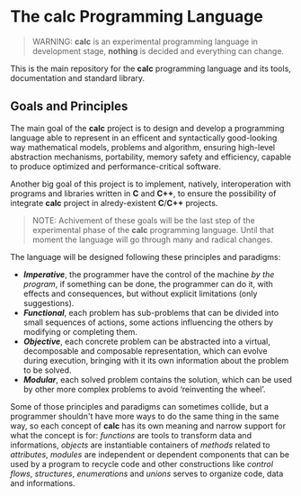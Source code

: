 # The calc Programming Language

<!--
Copyright (c) 2024 Federico Cristina

This file is part of the calc scripting language project,
under the Apache License v2.0. See LICENSE for license
informations.
-->

> WARNING: **calc** is an experimental programming language in development stage,
> **nothing** is decided and everything can change.

This is the main repository for the **calc** programming language and its tools,
documentation and standard library.

## Goals and Principles

The main goal of the **calc** project is to design and develop a programming
language able to represent in an efficent and syntactically good-looking way
mathematical models, problems and algorithm, ensuring high-level abstraction
mechanisms, portability, memory safety and efficiency, capable to produce
optimized and performance-critical software.

Another big goal of this project is to implement, natively, interoperation with
programs and libraries written in **C** and **C++**, to ensure the possibility
of integrate **calc** project in alredy-existent **C**/**C++** projects.

> NOTE: Achivement of these goals will be the last step of the experimental
> phase of the **calc** programming language. Until that moment the language
> will go through many and radical changes.

The language will be designed following these principles and paradigms:

- ***Imperative***, the programmer have the control of the machine *by the
    program*, if something can be done, the programmer can do it, with effects
    and consequences, but without explicit limitations (only suggestions).
- ***Functional***, each problem has sub-problems that can be divided into
    small sequences of actions, some actions influencing the others by modifying
    or completing them.
- ***Objective***, each concrete problem can be abstracted into a virtual,
    decomposable and composable representation, which can evolve during execution,
    bringing with it its own information about the problem to be solved.
- ***Modular***, each solved problem contains the solution, which can be used
    by other more complex problems to avoid ‘reinventing the wheel’.

Some of those principles and paradigms can sometimes collide, but a programmer
shouldn't have more ways to do the same thing in the same way, so each concept
of **calc** has its own meaning and narrow support for what the concept is for:
*functions* are tools to transform data and informations, *objects* are instantiable
containers of *methods* related to *attributes*, *modules* are independent or
dependent components that can be used by a program to recycle code and other
constructions like *control flows*, *structures*, *enumerations* and *unions* serves
to organize code, data and informations.
